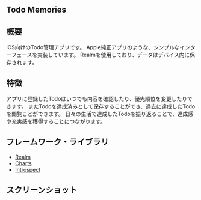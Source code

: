 ## Todo Memories
## 概要
iOS向けのTodo管理アプリです。
Apple純正アプリのような、シンプルなインターフェースを実装しています。
Realmを使用しており、データはデバイス内に保存されます。

## 特徴
アプリに登録したTodoはいつでも内容を確認したり、優先順位を変更したりできます。
またTodoを達成済みとして保存することができ、過去に達成したTodoを閲覧ことができます。
日々の生活で達成したTodoを振り返ることで、達成感や充実感を獲得することにつながります。

## フレームワーク・ライブラリ
- [Realm](https://github.com/realm/realm-swift)
- [Charts](https://github.com/danielgindi/Charts)
- [Introspect](https://github.com/siteline/SwiftUI-Introspect)

## スクリーンショット

